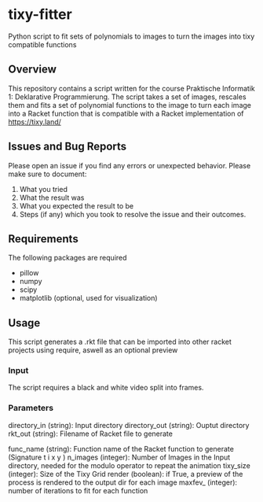 # tixy-fitter
Python script to fit sets of polynomials to images to turn the images into tixy compatible functions

## Overview
This repository contains a script written for the course Praktische Informatik 1: Deklarative Programmierung.
The script takes a set of images, rescales them and fits a set of polynomial functions to the image to turn 
each image into a Racket function that is compatible with a Racket implementation of https://tixy.land/

## Issues and Bug Reports

Please open an issue if you find any errors or unexpected behavior. Please make sure to document:

1. What you tried
2. What the result was
3. What you expected the result to be
4. Steps (if any) which you took to resolve the issue and their outcomes.


## Requirements
The following packages are required
- pillow
- numpy
- scipy
- matplotlib (optional, used for visualization)

## Usage
This script generates a .rkt file that can be imported into other racket projects using require, aswell as an optional preview

### Input
The script requires a black and white video split into frames. 

### Parameters

directory_in (string): Input directory
directory_out (string): Ouptut directory
rkt_out (string): Filename of Racket file to generate

func_name (string): Function name of the Racket function to generate (Signature t i x y )
n_images (integer): Number of Images in the Input directory, needed for the modulo operator to repeat the animation
tixy_size (integer): Size of the Tixy Grid 
render (boolean): if True, a preview of the process is rendered to the output dir for each image
maxfev_ (integer): number of iterations to fit for each function

